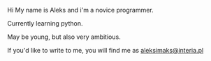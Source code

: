 Hi
My name is Aleks and i'm  a novice programmer.

Currently learning python.

May be young, but also very ambitious.

If you'd like to write to me, you will find me as aleksimaks@interia.pl
